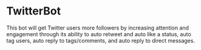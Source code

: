 # TwitterBot
This bot will get Twitter users more followers by increasing attention and engagement through its ability to auto retweet and auto like a status, auto tag users, auto reply to tags/comments, and auto reply to direct messages.
